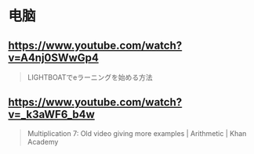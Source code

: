 # 电脑

## https://www.youtube.com/watch?v=A4nj0SWwGp4

> LIGHTBOATでeラーニングを始める方法 

## https://www.youtube.com/watch?v=_k3aWF6_b4w

> Multiplication 7: Old video giving more examples | Arithmetic | Khan Academy
